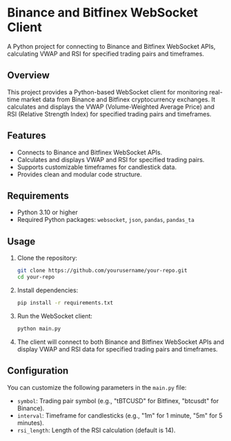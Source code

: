 # Binance and Bitfinex WebSocket Client

A Python project for connecting to Binance and Bitfinex WebSocket APIs, calculating VWAP and RSI for specified trading pairs and timeframes.

## Overview

This project provides a Python-based WebSocket client for monitoring real-time market data from Binance and Bitfinex cryptocurrency exchanges. It calculates and displays the VWAP (Volume-Weighted Average Price) and RSI (Relative Strength Index) for specified trading pairs and timeframes.

## Features

- Connects to Binance and Bitfinex WebSocket APIs.
- Calculates and displays VWAP and RSI for specified trading pairs.
- Supports customizable timeframes for candlestick data.
- Provides clean and modular code structure.

## Requirements

- Python 3.10 or higher
- Required Python packages: `websocket`, `json`, `pandas`, `pandas_ta`

## Usage

1. Clone the repository:

    ```bash
    git clone https://github.com/yourusername/your-repo.git
    cd your-repo
    ```

2. Install dependencies:

    ```bash
    pip install -r requirements.txt
    ```

3. Run the WebSocket client:

    ```bash
    python main.py
    ```

4. The client will connect to both Binance and Bitfinex WebSocket APIs and display VWAP and RSI data for specified trading pairs and timeframes.

## Configuration

You can customize the following parameters in the `main.py` file:

- `symbol`: Trading pair symbol (e.g., "tBTCUSD" for Bitfinex, "btcusdt" for Binance).
- `interval`: Timeframe for candlesticks (e.g., "1m" for 1 minute, "5m" for 5 minutes).
- `rsi_length`: Length of the RSI calculation (default is 14).
